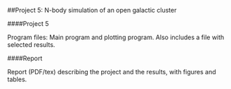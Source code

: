 ##Project 5: N-body simulation of an open galactic cluster

####Project 5

Program files: Main program and plotting program. Also includes a file with selected results.

####Report

Report (PDF/tex) describing the project and the results, with figures and tables.
